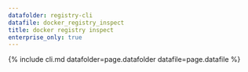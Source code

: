 ```yaml
---
datafolder: registry-cli
datafile: docker_registry_inspect
title: docker registry inspect
enterprise_only: true
---
```

<!--
This page is automatically generated from Docker's source code. If you want to
suggest a change to the text that appears here, open a ticket in the documentation
repository:

https://github.com/docker/docker.github.io/issues/new
-->

{% include cli.md datafolder=page.datafolder datafile=page.datafile %}

